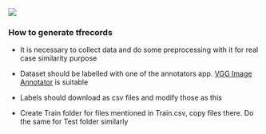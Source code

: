 ![](https://github.com/IgorSondors/text_detector/blob/master/generate_tfrecords/structure.jpeg)

### How to generate tfrecords

- It is necessary to collect data and do some preprocessing with it for real case similarity purpose

- Dataset should be labelled with one of the annotators app. [VGG Image Annotator](http://www.robots.ox.ac.uk/~vgg/software/via/via.html) is suitable

- Labels should download as csv files and modify those as this

- Create Train folder for files mentioned in Train.csv, copy files there. Do the same for Test folder similarly
